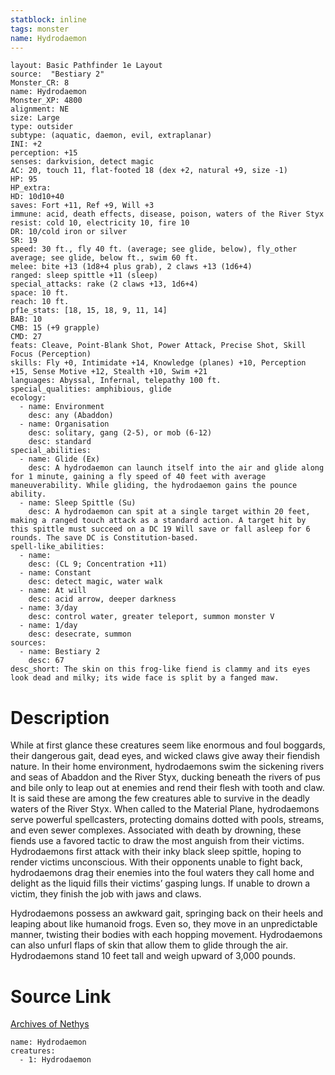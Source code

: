 ```yaml
---
statblock: inline
tags: monster
name: Hydrodaemon
---
```

```statblock
layout: Basic Pathfinder 1e Layout
source:  "Bestiary 2"
Monster_CR: 8
name: Hydrodaemon
Monster_XP: 4800
alignment: NE
size: Large
type: outsider
subtype: (aquatic, daemon, evil, extraplanar)
INI: +2
perception: +15
senses: darkvision, detect magic
AC: 20, touch 11, flat-footed 18 (dex +2, natural +9, size -1)
HP: 95
HP_extra: 
HD: 10d10+40
saves: Fort +11, Ref +9, Will +3
immune: acid, death effects, disease, poison, waters of the River Styx
resist: cold 10, electricity 10, fire 10
DR: 10/cold iron or silver
SR: 19
speed: 30 ft., fly 40 ft. (average; see glide, below), fly_other average; see glide, below ft., swim 60 ft.
melee: bite +13 (1d8+4 plus grab), 2 claws +13 (1d6+4)
ranged: sleep spittle +11 (sleep)
special_attacks: rake (2 claws +13, 1d6+4)
space: 10 ft.
reach: 10 ft.
pf1e_stats: [18, 15, 18, 9, 11, 14]
BAB: 10
CMB: 15 (+9 grapple)
CMD: 27
feats: Cleave, Point-Blank Shot, Power Attack, Precise Shot, Skill Focus (Perception)
skills: Fly +0, Intimidate +14, Knowledge (planes) +10, Perception +15, Sense Motive +12, Stealth +10, Swim +21
languages: Abyssal, Infernal, telepathy 100 ft.
special_qualities: amphibious, glide
ecology:
  - name: Environment
    desc: any (Abaddon)
  - name: Organisation
    desc: solitary, gang (2-5), or mob (6-12)
    desc: standard
special_abilities:
  - name: Glide (Ex)
    desc: A hydrodaemon can launch itself into the air and glide along for 1 minute, gaining a fly speed of 40 feet with average maneuverability. While gliding, the hydrodaemon gains the pounce ability.
  - name: Sleep Spittle (Su)
    desc: A hydrodaemon can spit at a single target within 20 feet, making a ranged touch attack as a standard action. A target hit by this spittle must succeed on a DC 19 Will save or fall asleep for 6 rounds. The save DC is Constitution-based.
spell-like_abilities:
  - name:
    desc: (CL 9; Concentration +11)
  - name: Constant
    desc: detect magic, water walk
  - name: At will
    desc: acid arrow, deeper darkness
  - name: 3/day
    desc: control water, greater teleport, summon monster V
  - name: 1/day
    desc: desecrate, summon
sources:
  - name: Bestiary 2
    desc: 67
desc_short: The skin on this frog-like fiend is clammy and its eyes look dead and milky; its wide face is split by a fanged maw. 
```
# Description
While at first glance these creatures seem like enormous and foul boggards, their dangerous gait, dead eyes, and wicked claws give away their fiendish nature. In their home environment, hydrodaemons swim the sickening rivers and seas of Abaddon and the River Styx, ducking beneath the rivers of pus and bile only to leap out at enemies and rend their flesh with tooth and claw. It is said these are among the few creatures able to survive in the deadly waters of the River Styx. When called to the Material Plane, hydrodaemons serve powerful spellcasters, protecting domains dotted with pools, streams, and even sewer complexes. Associated with death by drowning, these fiends use a favored tactic to draw the most anguish from their victims. Hydrodaemons first attack with their inky black sleep spittle, hoping to render victims unconscious. With their opponents unable to fight back, hydrodaemons drag their enemies into the foul waters they call home and delight as the liquid fills their victims’ gasping lungs. If unable to drown a victim, they finish the job with jaws and claws. 

Hydrodaemons possess an awkward gait, springing back on their heels and leaping about like humanoid frogs. Even so, they move in an unpredictable manner, twisting their bodies with each hopping movement. Hydrodaemons can also unfurl flaps of skin that allow them to glide through the air. Hydrodaemons stand 10 feet tall and weigh upward of 3,000 pounds.
# Source Link
[Archives of Nethys](https://aonprd.com/MonsterDisplay.aspx?ItemName=Hydrodaemon)
```encounter-table
name: Hydrodaemon
creatures:
  - 1: Hydrodaemon
```
